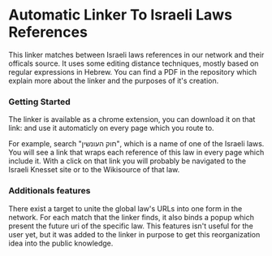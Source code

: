 # Automatic Linker To Israeli Laws References

This linker matches between Israeli laws references in our network and their officals source.
It uses some editing distance techniques, mostly based on regular expressions in Hebrew.
You can find a PDF in the repository which explain more about the linker and the purposes of it's creation.

### Getting Started

The linker is available as a chrome extension, you can download it on that link:   and use it automaticly on every page which you route to.

For example, search "חוק העונשין", which is a name of one of the Israeli laws.
You will see a link that wraps each reference of this law in every page which include it. With a click on that link you will probably be navigated to the Israeli Knesset site
or to the Wikisource of that law.

### Additionals features

There exist a target to unite the global law's URLs into one form in the network. For each match that the linker finds, it also binds a popup which present the future uri 
of the specific law. This features isn't useful for the user yet, but it was added to the linker in purpose to get this reorganization idea into the public knowledge.
